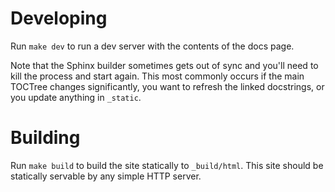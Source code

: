 # Developing

Run `make dev` to run a dev server with the contents of the docs page.

Note that the Sphinx builder sometimes gets out of sync and you'll need
to kill the process and start again. This most commonly occurs if the main
TOCTree changes significantly, you want to refresh the linked docstrings,
or you update anything in `_static`.

# Building

Run `make build` to build the site statically to `_build/html`. This site
should be statically servable by any simple HTTP server.
